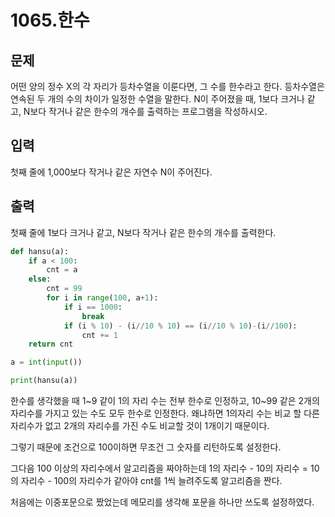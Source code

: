 # 1065.한수

## 문제

어떤 양의 정수 X의 각 자리가 등차수열을 이룬다면, 그 수를 한수라고 한다. 등차수열은 연속된 두 개의 수의 차이가 일정한 수열을 말한다. N이 주어졌을 때, 1보다 크거나 같고, N보다 작거나 같은 한수의 개수를 출력하는 프로그램을 작성하시오.

## 입력

첫째 줄에 1,000보다 작거나 같은 자연수 N이 주어진다.

## 출력

첫째 줄에 1보다 크거나 같고, N보다 작거나 같은 한수의 개수를 출력한다.

```python
def hansu(a):
    if a < 100:
        cnt = a
    else:
        cnt = 99
        for i in range(100, a+1):
            if i == 1000:
                break
            if (i % 10) - (i//10 % 10) == (i//10 % 10)-(i//100):
                cnt += 1
    return cnt

a = int(input())

print(hansu(a))
```

한수를 생각했을 때 1~9 같이 1의 자리 수는 전부 한수로 인정하고, 10~99 같은 2개의 자리수를 가지고 있는 수도 모두 한수로 인정한다. 왜냐하면 1의자리 수는 비교 할 다른 자리수가 없고 2개의 자리수를 가진 수도 비교할 것이 1개이기 때문이다.

그렇기 때문에 조건으로 100이하면 무조건 그 숫자를 리턴하도록 설정한다.

그다음 100 이상의 자리수에서 알고리즘을 짜야하는데 1의 자리수 - 10의 자리수 = 10의 자리수 - 100의 자리수가 같아야 cnt를 1씩 늘려주도록 알고리즘을 짠다.

처음에는 이중포문으로 짰었는데 메모리를 생각해 포문을 하나만 쓰도록 설정하였다.